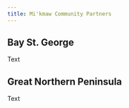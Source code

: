 ```yaml
---
title: Mi'kmaw Community Partners
---
```


<h2>Bay St. George</h2>
Text

<h2>Great Northern Peninsula</h2>
Text

